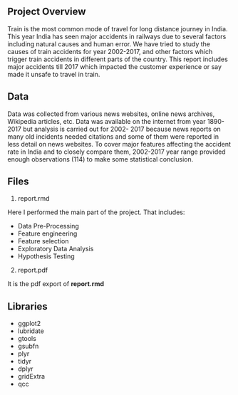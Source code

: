 ## Project Overview

Train is the most common mode of travel for long distance journey in India. This year India has seen major accidents in railways due to several factors including natural causes and human error. We have tried to study the causes of train accidents for year 2002-2017, and other factors which trigger train accidents in different parts of the country. This report includes major accidents till 2017 which impacted the customer experience or say made it unsafe to travel in train.

## Data

Data was collected from various news websites, online news archives, Wikipedia articles, etc. Data was available on the internet from year 1890-2017 but analysis is carried out for 2002- 2017 because news reports on many old incidents needed citations and some of them were reported in less detail on news websites. To cover major features affecting the accident rate in India and to closely compare them, 2002-2017 year range provided enough observations (114) to make some statistical conclusion.

## Files

1. report.rmd

Here I performed the main part of the project. That includes:

* Data Pre-Processing
* Feature engineering
* Feature selection
* Exploratory Data Analysis
* Hypothesis Testing

2. report.pdf

It is the pdf export of **report.rmd**

## Libraries

- ggplot2
- lubridate
- gtools
- gsubfn
- plyr
- tidyr
- dplyr
- gridExtra
- qcc
